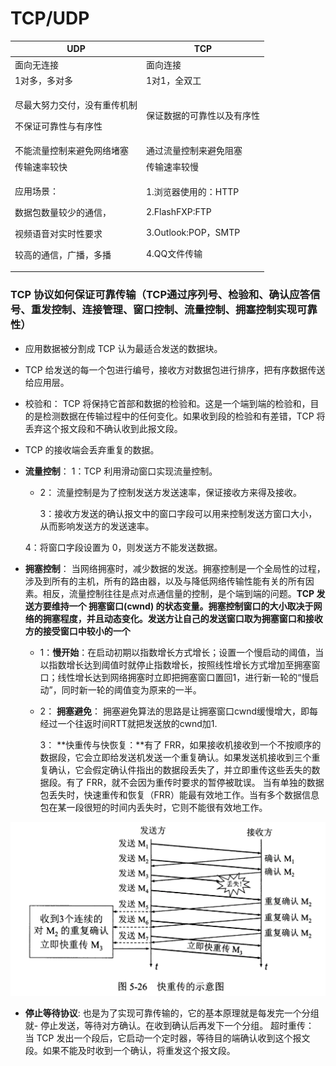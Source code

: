 # TCP/UDP

| UDP                                                               | TCP                                                                                  |
| ----------------------------------------------------------------- | ------------------------------------------------------------------------------------ |
| 面向无连接                                                             | 面向连接                                                                                 |
| 1对多，多对多                                                           | 1对1，全双工                                                                              |
| <p>尽最大努力交付，没有重传机制</p><p>不保证可靠性与有序性</p>                            | 保证数据的可靠性以及有序性                                                                        |
| 不能流量控制来避免网络堵塞                                                     | 通过流量控制来避免阻塞                                                                          |
| 传输速率较快                                                            | 传输速率较慢                                                                               |
| <p>应用场景：</p><p>数据包数量较少的通信，</p><p>视频语音对实时性要求</p><p>较高的通信，广播，多播</p> | <p>1.浏览器使用的：HTTP </p><p>2.FlashFXP:FTP </p><p>3.Outlook:POP，SMTP </p><p>4.QQ文件传输</p> |

### **TCP 协议如何保证可靠传输（TCP通过序列号、检验和、确认应答信号、重发控制、连接管理、窗口控制、流量控制、拥塞控制实现可靠性）**

* 应用数据被分割成 TCP 认为最适合发送的数据块。
* TCP 给发送的每一个包进行编号，接收方对数据包进行排序，把有序数据传送给应用层。
* &#x20;校验和： TCP 将保持它首部和数据的检验和。这是一个端到端的检验和，目的是检测数据在传输过程中的任何变化。如果收到段的检验和有差错，TCP 将丢弃这个报文段和不确认收到此报文段。
* TCP 的接收端会丢弃重复的数据。
*   &#x20;**流量控制**： 1：TCP 利用滑动窗口实现流量控制。

    *   &#x20;             2： 流量控制是为了控制发送方发送速率，保证接收方来得及接收。&#x20;

        &#x20;             3：接收方发送的确认报文中的窗口字段可以用来控制发送方窗口大小，从而影响发送方的发送速率。

    &#x20;                     4：将窗口字段设置为 0，则发送方不能发送数据。
* &#x20;**拥塞控制**： 当网络拥塞时，减少数据的发送。拥塞控制是一个全局性的过程，涉及到所有的主机，所有的路由器，以及与降低网络传输性能有关的所有因素。相反，流量控制往往是点对点通信量的控制，是个端到端的问题。**TCP 发送方要维持一个 拥塞窗口(cwnd) 的状态变量。拥塞控制窗口的大小取决于网络的拥塞程度，并且动态变化。发送方让自己的发送窗口取为拥塞窗口和接收方的接受窗口中较小的一个**
  * &#x20;             1：**慢开始**：在启动初期以指数增长方式增长；设置一个慢启动的阈值，当以指数增长达到阈值时就停止指数增长，按照线性增长方式增加至拥塞窗口；线性增长达到网络拥塞时立即把拥塞窗口置回1，进行新一轮的“慢启动”，同时新一轮的阈值变为原来的一半。
  *   &#x20;             2： **拥塞避免**： 拥塞避免算法的思路是让拥塞窗口cwnd缓慢增大，即每经过一个往返时间RTT就把发送放的cwnd加1.

      &#x20;             3： **快重传与快恢复：**有了 FRR，如果接收机接收到一个不按顺序的数据段，它会立即给发送机发送一个重复确认。如果发送机接收到三个重复确认，它会假定确认件指出的数据段丢失了，并立即重传这些丢失的数据段。有了 FRR，就不会因为重传时要求的暂停被耽误。 当有单独的数据包丢失时，快速重传和恢复（FRR）能最有效地工作。当有多个数据信息包在某一段很短的时间内丢失时，它则不能很有效地工作。

![](<../.gitbook/assets/image (11).png>)



* &#x20;**停止等待协议**: 也是为了实现可靠传输的，它的基本原理就是每发完一个分组就- 停止发送，等待对方确认。在收到确认后再发下一个分组。 超时重传： 当 TCP 发出一个段后，它启动一个定时器，等待目的端确认收到这个报文段。如果不能及时收到一个确认，将重发这个报文段。
